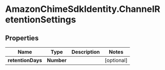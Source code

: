 # AmazonChimeSdkIdentity.ChannelRetentionSettings

## Properties

Name | Type | Description | Notes
------------ | ------------- | ------------- | -------------
**retentionDays** | **Number** |  | [optional] 


